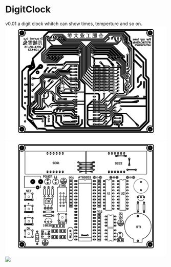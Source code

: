 # DigitClock
v0.01
a digit clock whitch can show times, temperture and so on.
![](https://github.com/suijingfeng/DigitClock/blob/master/sch_pcb/bs.jpg)
![](https://github.com/suijingfeng/DigitClock/blob/master/sch_pcb/bs2_%E5%B8%83%E5%B1%80.jpg)
![](https://github.com/suijingfeng/DigitClock/blob/master/sch_pcb/bs3_PCB%E5%9B%BE.jpg)
